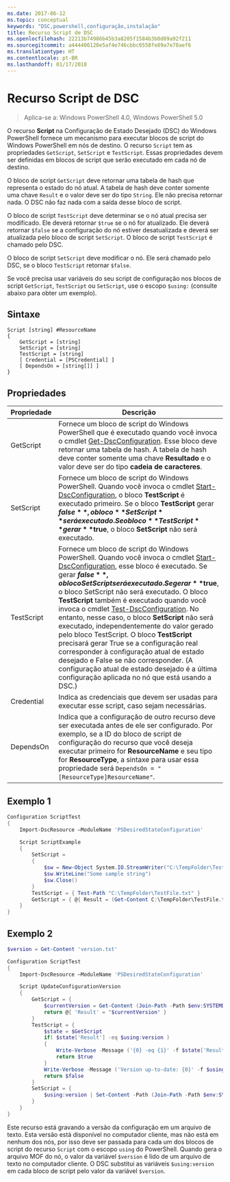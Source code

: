 ```yaml
---
ms.date: 2017-06-12
ms.topic: conceptual
keywords: "DSC,powershell,configuração,instalação"
title: Recurso Script de DSC
ms.openlocfilehash: 22213b74986b45b3a8205f1584b3b0d89a92f211
ms.sourcegitcommit: a444406120e5af4e746cbbc0558fe89a7e78aef6
ms.translationtype: HT
ms.contentlocale: pt-BR
ms.lasthandoff: 01/17/2018
---
```

# <a name="dsc-script-resource"></a>Recurso Script de DSC

 
> Aplica-se a: Windows PowerShell 4.0, Windows PowerShell 5.0

O recurso **Script** na Configuração de Estado Desejado (DSC) do Windows PowerShell fornece um mecanismo para executar blocos de script do Windows PowerShell em nós de destino. O recurso `Script` tem as propriedades `GetScript`, `SetScript` e `TestScript`. Essas propriedades devem ser definidas em blocos de script que serão executado em cada nó de destino. 

O bloco de script `GetScript` deve retornar uma tabela de hash que representa o estado do nó atual. A tabela de hash deve conter somente uma chave `Result` e o valor deve ser do tipo `String`. Ele não precisa retornar nada. O DSC não faz nada com a saída desse bloco de script.

O bloco de script `TestScript` deve determinar se o nó atual precisa ser modificado. Ele deverá retornar `$true` se o nó for atualizado. Ele deverá retornar `$false` se a configuração do nó estiver desatualizada e deverá ser atualizada pelo bloco de script `SetScript`. O bloco de script `TestScript` é chamado pelo DSC.

O bloco de script `SetScript` deve modificar o nó. Ele será chamado pelo DSC, se o bloco `TestScript` retornar `$false`.

Se você precisa usar variáveis do seu script de configuração nos blocos de script `GetScript`, `TestScript` ou `SetScript`, use o escopo `$using:` (consulte abaixo para obter um exemplo).


## <a name="syntax"></a>Sintaxe

```
Script [string] #ResourceName
{
    GetScript = [string]
    SetScript = [string]
    TestScript = [string]
    [ Credential = [PSCredential] ]
    [ DependsOn = [string[]] ]
}
```

## <a name="properties"></a>Propriedades

|  Propriedade  |  Descrição   | 
|---|---| 
| GetScript| Fornece um bloco de script do Windows PowerShell que é executado quando você invoca o cmdlet [Get-DscConfiguration](https://technet.microsoft.com/en-us/library/dn407379.aspx). Esse bloco deve retornar uma tabela de hash. A tabela de hash deve conter somente uma chave **Resultado** e o valor deve ser do tipo **cadeia de caracteres**.| 
| SetScript| Fornece um bloco de script do Windows PowerShell. Quando você invoca o cmdlet [Start-DscConfiguration](https://technet.microsoft.com/en-us/library/dn521623.aspx), o bloco **TestScript** é executado primeiro. Se o bloco **TestScript** gerar **$false**, o bloco **SetScript** será executado. Se o bloco **TestScript** gerar **$true**, o bloco **SetScript** não será executado.| 
| TestScript| Fornece um bloco de script do Windows PowerShell. Quando você invoca o cmdlet [Start-DscConfiguration](https://technet.microsoft.com/en-us/library/dn521623.aspx), esse bloco é executado. Se gerar **$false**, o bloco SetScript será executado. Se gerar **$true**, o bloco SetScript não será executado. O bloco **TestScript** também é executado quando você invoca o cmdlet [Test-DscConfiguration](https://technet.microsoft.com/en-us/library/dn407382.aspx). No entanto, nesse caso, o bloco **SetScript** não será executado, independentemente do valor gerado pelo bloco TestScript. O bloco **TestScript** precisará gerar True se a configuração real corresponder à configuração atual de estado desejado e False se não corresponder. (A configuração atual de estado desejado é a última configuração aplicada no nó que está usando a DSC.)| 
| Credential| Indica as credenciais que devem ser usadas para executar esse script, caso sejam necessárias.| 
| DependsOn| Indica que a configuração de outro recurso deve ser executada antes de ele ser configurado. Por exemplo, se a ID do bloco de script de configuração do recurso que você deseja executar primeiro for **ResourceName** e seu tipo for **ResourceType**, a sintaxe para usar essa propriedade será `DependsOn = "[ResourceType]ResourceName"`.

## <a name="example-1"></a>Exemplo 1
```powershell
Configuration ScriptTest
{
    Import-DscResource –ModuleName 'PSDesiredStateConfiguration'

    Script ScriptExample
    {
        SetScript = 
        { 
            $sw = New-Object System.IO.StreamWriter("C:\TempFolder\TestFile.txt")
            $sw.WriteLine("Some sample string")
            $sw.Close()
        }
        TestScript = { Test-Path "C:\TempFolder\TestFile.txt" }
        GetScript = { @{ Result = (Get-Content C:\TempFolder\TestFile.txt) } }          
    }
}
```

## <a name="example-2"></a>Exemplo 2
```powershell
$version = Get-Content 'version.txt'

Configuration ScriptTest
{
    Import-DscResource –ModuleName 'PSDesiredStateConfiguration'

    Script UpdateConfigurationVersion
    {
        GetScript = { 
            $currentVersion = Get-Content (Join-Path -Path $env:SYSTEMDRIVE -ChildPath 'version.txt')
            return @{ 'Result' = "$currentVersion" }
        }          
        TestScript = { 
            $state = $GetScript
            if( $state['Result'] -eq $using:version )
            {
                Write-Verbose -Message ('{0} -eq {1}' -f $state['Result'],$using:version)
                return $true
            }
            Write-Verbose -Message ('Version up-to-date: {0}' -f $using:version)
            return $false
        }
        SetScript = { 
            $using:version | Set-Content -Path (Join-Path -Path $env:SYSTEMDRIVE -ChildPath 'version.txt')
        }
    }
}
```

Este recurso está gravando a versão da configuração em um arquivo de texto. Esta versão está disponível no computador cliente, mas não está em nenhum dos nós, por isso deve ser passada para cada um dos blocos de script do recurso `Script` com o escopo `using` do PowerShell. Quando gera o arquivo MOF do nó, o valor da variável `$version` é lido de um arquivo de texto no computador cliente. O DSC substitui as variáveis `$using:version` em cada bloco de script pelo valor da variável `$version`.

